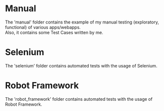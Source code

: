 # Manual
The 'manual' folder contains the example of my manual testing (exploratory, functional) of various apps/webapps.  
Also, it contains some Test Cases written by me.

# Selenium
The 'selenium' folder contains automated tests with the usage of Selenium.

# Robot Framework
The 'robot_framework' folder contains automated tests with the usage of Robot Framework.
